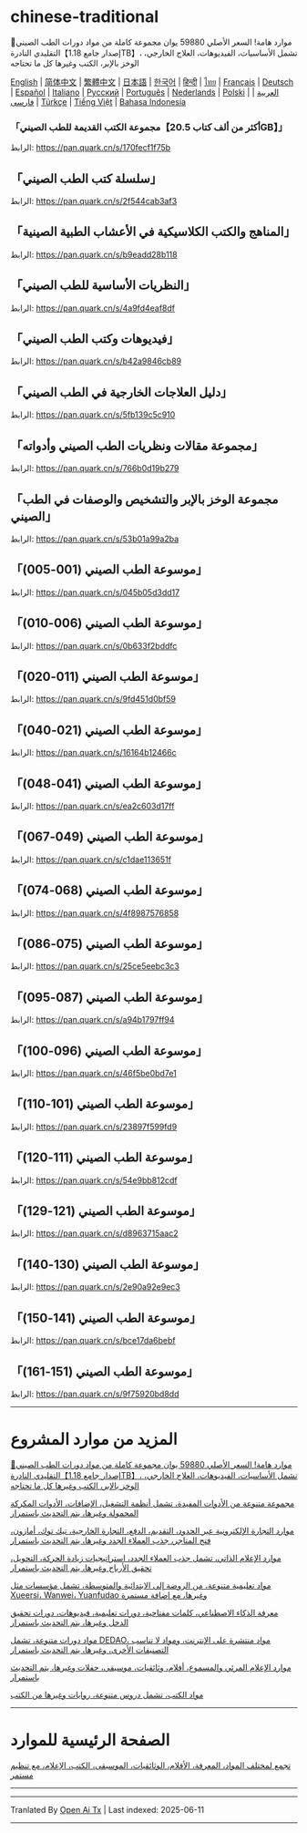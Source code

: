 # chinese-traditional
🎁موارد هامة! السعر الأصلي 59880 يوان مجموعة كاملة من مواد دورات الطب الصيني التقليدي النادرة【إصدار جامع 1.18TB】، تشمل الأساسيات، الفيديوهات، العلاج الخارجي، الوخز بالإبر، الكتب وغيرها كل ما تحتاجه

[English](https://openaitx.github.io/view.html?user=mswnlz&project=chinese-traditional&lang=en) | [简体中文](https://openaitx.github.io/view.html?user=mswnlz&project=chinese-traditional&lang=zh-CN) | [繁體中文](https://openaitx.github.io/view.html?user=mswnlz&project=chinese-traditional&lang=zh-TW) | [日本語](https://openaitx.github.io/view.html?user=mswnlz&project=chinese-traditional&lang=ja) | [한국어](https://openaitx.github.io/view.html?user=mswnlz&project=chinese-traditional&lang=ko) | [हिन्दी](https://openaitx.github.io/view.html?user=mswnlz&project=chinese-traditional&lang=hi) | [ไทย](https://openaitx.github.io/view.html?user=mswnlz&project=chinese-traditional&lang=th) | [Français](https://openaitx.github.io/view.html?user=mswnlz&project=chinese-traditional&lang=fr) | [Deutsch](https://openaitx.github.io/view.html?user=mswnlz&project=chinese-traditional&lang=de) | [Español](https://openaitx.github.io/view.html?user=mswnlz&project=chinese-traditional&lang=es) | [Italiano](https://openaitx.github.io/view.html?user=mswnlz&project=chinese-traditional&lang=it) | [Русский](https://openaitx.github.io/view.html?user=mswnlz&project=chinese-traditional&lang=ru) | [Português](https://openaitx.github.io/view.html?user=mswnlz&project=chinese-traditional&lang=pt) | [Nederlands](https://openaitx.github.io/view.html?user=mswnlz&project=chinese-traditional&lang=nl) | [Polski](https://openaitx.github.io/view.html?user=mswnlz&project=chinese-traditional&lang=pl) | [العربية](https://openaitx.github.io/view.html?user=mswnlz&project=chinese-traditional&lang=ar) | [فارسی](https://openaitx.github.io/view.html?user=mswnlz&project=chinese-traditional&lang=fa) | [Türkçe](https://openaitx.github.io/view.html?user=mswnlz&project=chinese-traditional&lang=tr) | [Tiếng Việt](https://openaitx.github.io/view.html?user=mswnlz&project=chinese-traditional&lang=vi) | [Bahasa Indonesia](https://openaitx.github.io/view.html?user=mswnlz&project=chinese-traditional&lang=id)

###  「مجموعة الكتب القديمة للطب الصيني【أكثر من ألف كتاب 20.5GB】」

الرابط: https://pan.quark.cn/s/170fecf1f75b

## 「سلسلة كتب الطب الصيني」
الرابط: https://pan.quark.cn/s/2f544cab3af3

## 「المناهج والكتب الكلاسيكية في الأعشاب الطبية الصينية」
الرابط: https://pan.quark.cn/s/b9eadd28b118

## 「النظريات الأساسية للطب الصيني」
الرابط: https://pan.quark.cn/s/4a9fd4eaf8df

## 「فيديوهات وكتب الطب الصيني」
الرابط: https://pan.quark.cn/s/b42a9846cb89

## 「دليل العلاجات الخارجية في الطب الصيني」
الرابط: https://pan.quark.cn/s/5fb139c5c910

## 「مجموعة مقالات ونظريات الطب الصيني وأدواته」
الرابط: https://pan.quark.cn/s/766b0d19b279

## 「مجموعة الوخز بالإبر والتشخيص والوصفات في الطب الصيني」
الرابط: https://pan.quark.cn/s/53b01a99a2ba




## 「موسوعة الطب الصيني (001-005)」
الرابط: https://pan.quark.cn/s/045b05d3dd17

## 「موسوعة الطب الصيني (006-010)」
الرابط: https://pan.quark.cn/s/0b633f2bddfc

## 「موسوعة الطب الصيني (011-020)」
الرابط: https://pan.quark.cn/s/9fd451d0bf59

## 「موسوعة الطب الصيني (021-040)」
الرابط: https://pan.quark.cn/s/16164b12466c

## 「موسوعة الطب الصيني (041-048)」
الرابط: https://pan.quark.cn/s/ea2c603d17ff

## 「موسوعة الطب الصيني (049-067)」
الرابط: https://pan.quark.cn/s/c1dae113651f

## 「موسوعة الطب الصيني (068-074)」
الرابط: https://pan.quark.cn/s/4f8987576858

## 「موسوعة الطب الصيني (075-086)」
الرابط: https://pan.quark.cn/s/25ce5eebc3c3

## 「موسوعة الطب الصيني (087-095)」
الرابط: https://pan.quark.cn/s/a94b1797ff94

## 「موسوعة الطب الصيني (096-100)」
الرابط: https://pan.quark.cn/s/46f5be0bd7e1

## 「موسوعة الطب الصيني (101-110)」
الرابط: https://pan.quark.cn/s/23897f599fd9

## 「موسوعة الطب الصيني (111-120)」
الرابط: https://pan.quark.cn/s/54e9bb812cdf

## 「موسوعة الطب الصيني (121-129)」
الرابط: https://pan.quark.cn/s/d8963715aac2

## 「موسوعة الطب الصيني (130-140)」
الرابط: https://pan.quark.cn/s/2e90a92e9ec3

## 「موسوعة الطب الصيني (141-150)」
الرابط: https://pan.quark.cn/s/bce17da6bebf

## 「موسوعة الطب الصيني (151-161)」
الرابط: https://pan.quark.cn/s/9f75920bd8dd


---------------
# المزيد من موارد المشروع

[🎁موارد هامة! السعر الأصلي 59880 يوان مجموعة كاملة من مواد دورات الطب الصيني التقليدي النادرة【إصدار جامع 1.18TB】، تشمل الأساسيات، الفيديوهات، العلاج الخارجي، الوخز بالإبر، الكتب وغيرها كل ما تحتاجه](https://github.com/mswnlz/chinese-traditional)

[مجموعة متنوعة من الأدوات المفيدة، تشمل أنظمة التشغيل، الإضافات، الأدوات المكركة المحمولة وغيرها، يتم التحديث باستمرار](https://github.com/mswnlz/tools)

[موارد التجارة الإلكترونية عبر الحدود، التقديم، الدفع، التجارة الخارجية، تيك توك، أمازون، فتح المتاجر، جذب العملاء الجدد وغيرها، يتم التحديث باستمرار](https://github.com/mswnlz/cross-border)

[موارد الإعلام الذاتي، تشمل جذب العملاء الجدد، استراتيجيات زيادة الحركة، التحويل، تحقيق الأرباح وغيرها، يتم التحديث باستمرار](https://github.com/mswnlz/self-media)

[مواد تعليمية متنوعة، من الروضة إلى الابتدائية والمتوسطة، تشمل مؤسسات مثل Xueersi، Wanwei، Yuanfudao وغيرها، مع إضافة مستمرة](https://github.com/mswnlz/edu-knowlege)

[معرفة الذكاء الاصطناعي، كلمات مفتاحية، دورات تعليمية، فيديوهات، دورات تحقيق الدخل وغيرها، يتم التحديث باستمرار](https://github.com/mswnlz/AIknowledge)

[مواد دورات متنوعة، تشمل DEDAO، مواد منتشرة على الإنترنت، ومواد لا تناسب التصنيفات الأخرى، وغيرها، يتم التحديث باستمرار](https://github.com/mswnlz/curriculum)

[موارد الإعلام المرئي والمسموع، أفلام، وثائقيات، موسيقى، حفلات وغيرها، يتم التحديث باستمرار](https://github.com/mswnlz/movies)

[مواد الكتب، تشمل دروس متنوعة، روايات وغيرها من الكتب](https://github.com/mswnlz/book)


---------------

# الصفحة الرئيسية للموارد
[تجمع لمختلف المواد، المعرفة، الأفلام، الوثائقيات، الموسيقى، الكتب، الإعلام، مع تنظيم مستمر](https://github.com/mswnlz)

---------------

---

Tranlated By [Open Ai Tx](https://github.com/OpenAiTx/OpenAiTx) | Last indexed: 2025-06-11

---